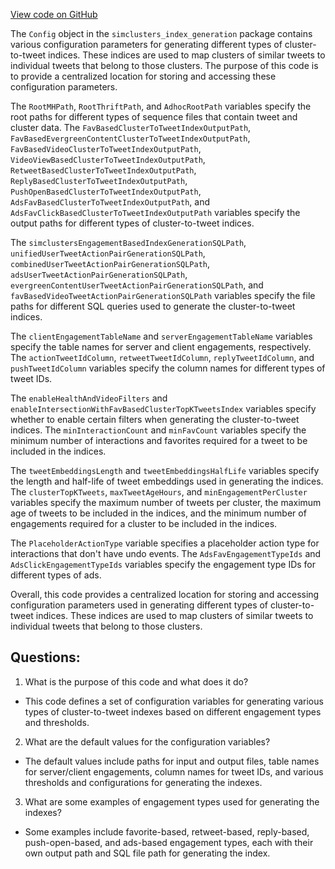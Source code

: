 [View code on GitHub](https://github.com/misbahsy/the-algorithm/src/scala/com/twitter/simclusters_v2/scio/bq_generation/simclusters_index_generation/Config.scala)

The `Config` object in the `simclusters_index_generation` package contains various configuration parameters for generating different types of cluster-to-tweet indices. These indices are used to map clusters of similar tweets to individual tweets that belong to those clusters. The purpose of this code is to provide a centralized location for storing and accessing these configuration parameters.

The `RootMHPath`, `RootThriftPath`, and `AdhocRootPath` variables specify the root paths for different types of sequence files that contain tweet and cluster data. The `FavBasedClusterToTweetIndexOutputPath`, `FavBasedEvergreenContentClusterToTweetIndexOutputPath`, `FavBasedVideoClusterToTweetIndexOutputPath`, `VideoViewBasedClusterToTweetIndexOutputPath`, `RetweetBasedClusterToTweetIndexOutputPath`, `ReplyBasedClusterToTweetIndexOutputPath`, `PushOpenBasedClusterToTweetIndexOutputPath`, `AdsFavBasedClusterToTweetIndexOutputPath`, and `AdsFavClickBasedClusterToTweetIndexOutputPath` variables specify the output paths for different types of cluster-to-tweet indices.

The `simclustersEngagementBasedIndexGenerationSQLPath`, `unifiedUserTweetActionPairGenerationSQLPath`, `combinedUserTweetActionPairGenerationSQLPath`, `adsUserTweetActionPairGenerationSQLPath`, `evergreenContentUserTweetActionPairGenerationSQLPath`, and `favBasedVideoTweetActionPairGenerationSQLPath` variables specify the file paths for different SQL queries used to generate the cluster-to-tweet indices.

The `clientEngagementTableName` and `serverEngagementTableName` variables specify the table names for server and client engagements, respectively. The `actionTweetIdColumn`, `retweetTweetIdColumn`, `replyTweetIdColumn`, and `pushTweetIdColumn` variables specify the column names for different types of tweet IDs.

The `enableHealthAndVideoFilters` and `enableIntersectionWithFavBasedClusterTopKTweetsIndex` variables specify whether to enable certain filters when generating the cluster-to-tweet indices. The `minInteractionCount` and `minFavCount` variables specify the minimum number of interactions and favorites required for a tweet to be included in the indices.

The `tweetEmbeddingsLength` and `tweetEmbeddingsHalfLife` variables specify the length and half-life of tweet embeddings used in generating the indices. The `clusterTopKTweets`, `maxTweetAgeHours`, and `minEngagementPerCluster` variables specify the maximum number of tweets per cluster, the maximum age of tweets to be included in the indices, and the minimum number of engagements required for a cluster to be included in the indices.

The `PlaceholderActionType` variable specifies a placeholder action type for interactions that don't have undo events. The `AdsFavEngagementTypeIds` and `AdsClickEngagementTypeIds` variables specify the engagement type IDs for different types of ads.

Overall, this code provides a centralized location for storing and accessing configuration parameters used in generating different types of cluster-to-tweet indices. These indices are used to map clusters of similar tweets to individual tweets that belong to those clusters.
## Questions: 
 1. What is the purpose of this code and what does it do?
- This code defines a set of configuration variables for generating various types of cluster-to-tweet indexes based on different engagement types and thresholds.

2. What are the default values for the configuration variables?
- The default values include paths for input and output files, table names for server/client engagements, column names for tweet IDs, and various thresholds and configurations for generating the indexes.

3. What are some examples of engagement types used for generating the indexes?
- Some examples include favorite-based, retweet-based, reply-based, push-open-based, and ads-based engagement types, each with their own output path and SQL file path for generating the index.
